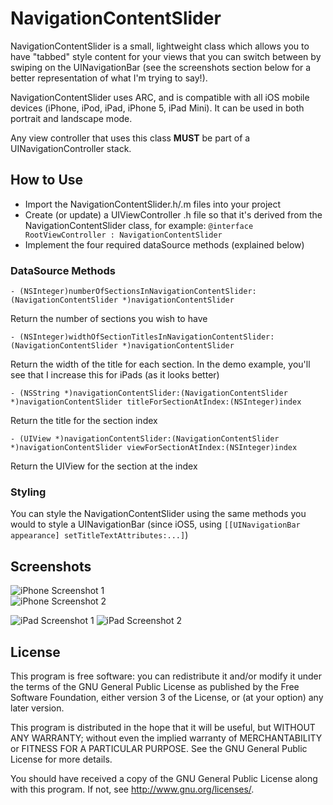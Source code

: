 NavigationContentSlider
=======================

NavigationContentSlider is a small, lightweight class which allows you to have "tabbed" style content for your views that you can switch between by swiping on the UINavigationBar (see the screenshots section below for a better representation of what I'm trying to say!).

NavigationContentSlider uses ARC, and is compatible with all iOS mobile devices (iPhone, iPod, iPad, iPhone 5, iPad Mini). It can be used in both portrait and landscape mode.

Any view controller that uses this class **MUST** be part of a UINavigationController stack.


How to Use
----------

* Import the NavigationContentSlider.h/.m files into your project
* Create (or update) a UIViewController .h file so that it's derived from the NavigationContentSlider class, for example: ```@interface RootViewController : NavigationContentSlider```
* Implement the four required dataSource methods (explained below)

### DataSource Methods

```- (NSInteger)numberOfSectionsInNavigationContentSlider:(NavigationContentSlider *)navigationContentSlider```

Return the number of sections you wish to have

```- (NSInteger)widthOfSectionTitlesInNavigationContentSlider:(NavigationContentSlider *)navigationContentSlider```

Return the width of the title for each section. In the demo example, you'll see that I increase this for iPads (as it looks better)

```- (NSString *)navigationContentSlider:(NavigationContentSlider *)navigationContentSlider titleForSectionAtIndex:(NSInteger)index```

Return the title for the section index

```- (UIView *)navigationContentSlider:(NavigationContentSlider *)navigationContentSlider viewForSectionAtIndex:(NSInteger)index```

Return the UIView for the section at the index


### Styling

You can style the NavigationContentSlider using the same methods you would to style a UINavigationBar (since iOS5, using ```[[UINavigationBar appearance] setTitleTextAttributes:...]```)


Screenshots
-----------
![iPhone Screenshot 1](http://i.imgur.com/GF942.png)  
![iPhone Screenshot 2](http://i.imgur.com/1hjAe.png)

![iPad Screenshot 1](http://i.imgur.com/u1XiI.png)
![iPad Screenshot 2](http://i.imgur.com/1RFxj.png)

License
-------
This program is free software: you can redistribute it and/or modify it under the terms of the GNU General Public License as published by the Free Software Foundation, either version 3 of the License, or (at your option) any later version.

This program is distributed in the hope that it will be useful, but WITHOUT ANY WARRANTY; without even the implied warranty of MERCHANTABILITY or FITNESS FOR A PARTICULAR PURPOSE.  See the GNU General Public License for more details.

You should have received a copy of the GNU General Public License along with this program.  If not, see <http://www.gnu.org/licenses/>.